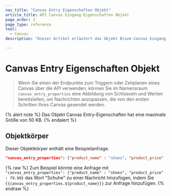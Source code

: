 ```yaml
---
nav_title: "Canvas Entry Eigenschaften Objekt"
article_title: API Canvas Eingang-Eigenschaften Objekt
page_order: 2
page_type: reference
tool:
  - Canvas
description: "Dieser Artikel erläutert das Objekt Braze-Canvas Eingang-Eigenschaften."

---
```


# Canvas Entry Eigenschaften Objekt

> Wenn Sie einen der Endpunkte zum Triggern oder Zeitplanen eines Canvas über die API verwenden, können Sie im Namensraum `canvas_entry_properties` eine Abbildung von Schlüsseln und Werten bereitstellen, um Nachrichten anzupassen, die von den ersten Schritten Ihres Canvas gesendet werden.

{% alert note %}
Das Objekt Canvas Entry-Eigenschaften hat eine maximale Größe von 50 KB.
{% endalert %}

## Objektkörper

Dieser Objektkörper enthält eine Beispielanfrage.

```json
"canvas_entry_properties": {"product_name" : "shoes", "product_price" : 79.99}
```

{% raw %}
Zum Beispiel könnte eine Anfrage mit `"canvas_entry_properties": {"product_name" : "shoes", "product_price" : 79.99}` das Wort "Schuhe" zu einer Nachricht hinzufügen, indem Sie ```{{canvas_entry_properties.${product_name}}}``` zur Anfrage hinzufügen.
{% endraw %}
